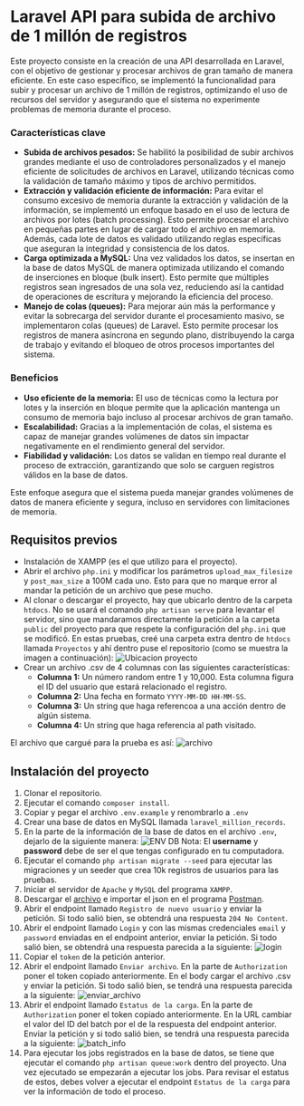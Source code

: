 # Laravel API para subida de archivo de 1 millón de registros

Este proyecto consiste en la creación de una API desarrollada en Laravel, con el objetivo de gestionar y procesar archivos de gran tamaño de manera eficiente. En este caso específico, se implementó la funcionalidad para subir y procesar un archivo de 1 millón de registros, optimizando el uso de recursos del servidor y asegurando que el sistema no experimente problemas de memoria durante el proceso.

### Características clave

- **Subida de archivos pesados:** Se habilitó la posibilidad de subir archivos grandes mediante el uso de controladores personalizados y el manejo eficiente de solicitudes de archivos en Laravel, utilizando técnicas como la validación de tamaño máximo y tipos de archivo permitidos.
- **Extracción y validación eficiente de información:** Para evitar el consumo excesivo de memoria durante la extracción y validación de la información, se implementó un enfoque basado en el uso de lectura de archivos por lotes (batch processing). Esto permite procesar el archivo en pequeñas partes en lugar de cargar todo el archivo en memoria. Además, cada lote de datos es validado utilizando reglas específicas que aseguran la integridad y consistencia de los datos.
- **Carga optimizada a MySQL:** Una vez validados los datos, se insertan en la base de datos MySQL de manera optimizada utilizando el comando de inserciones en bloque (bulk insert). Esto permite que múltiples registros sean ingresados de una sola vez, reduciendo así la cantidad de operaciones de escritura y mejorando la eficiencia del proceso.
- **Manejo de colas (queues):** Para mejorar aún más la performance y evitar la sobrecarga del servidor durante el procesamiento masivo, se implementaron colas (queues) de Laravel. Esto permite procesar los registros de manera asíncrona en segundo plano, distribuyendo la carga de trabajo y evitando el bloqueo de otros procesos importantes del sistema.

### Beneficios

- **Uso eficiente de la memoria:** El uso de técnicas como la lectura por lotes y la inserción en bloque permite que la aplicación mantenga un consumo de memoria bajo incluso al procesar archivos de gran tamaño.
- **Escalabilidad:** Gracias a la implementación de colas, el sistema es capaz de manejar grandes volúmenes de datos sin impactar negativamente en el rendimiento general del servidor.
- **Fiabilidad y validación:** Los datos se validan en tiempo real durante el proceso de extracción, garantizando que solo se carguen registros válidos en la base de datos.

Este enfoque asegura que el sistema pueda manejar grandes volúmenes de datos de manera eficiente y segura, incluso en servidores con limitaciones de memoria.

## Requisitos previos

* Instalación de XAMPP (es el que utilizo para el proyecto).
* Abrir el archivo `php.ini` y modificar los parámetros `upload_max_filesize` y `post_max_size` a 100M cada uno. Esto para que no marque error al mandar la petición de un archivo que pese mucho.
* Al clonar o descargar el proyecto, hay que ubicarlo dentro de la carpeta `htdocs`. No se usará el comando `php artisan serve` para levantar el servidor, sino que mandaramos directamente la petición a la carpeta `public` del proyecto para que respete la configuración del `php.ini` que se modificó. En estas pruebas, creé una carpeta extra dentro de `htdocs` llamada `Proyectos` y ahí dentro puse el repositorio (como se muestra la imagen a continuación):
![Ubicacion proyecto](/storage/app/public/readme/ubicacion_proyecto.png "Ubicación proyecto")
* Crear un archivo .csv de 4 columnas con las siguientes características:
  * **Columna 1:** Un número random entre 1 y 10,000. Esta columna figura el ID del usuario que estará relacionado el registro.
  * **Columna 2:** Una fecha en formato `YYYY-MM-DD HH-MM-SS`.
  * **Columna 3:** Un string que haga referencoa a una acción dentro de algún sistema.
  * **Columna 4:** Un string que haga referencia al path visitado.

El archivo que cargué para la prueba es así:
![archivo](/storage/app/public/readme/preview_archivo.png "Preview Archivo")

## Instalación del proyecto

1. Clonar el repositorio.
2. Ejecutar el comando `composer install`.
3. Copiar y pegar el archivo `.env.example` y renombrarlo a `.env`
4. Crear una base de datos en MySQL llamada `laravel_million_records`.
5. En la parte de la información de la base de datos en el archivo `.env`, dejarlo de la siguiente manera:
![ENV DB](/storage/app/public/readme/env_db.png "ENV DB")
Nota: El **username** y **password** debe de ser el que tengas configurado en tu computadora. 
6. Ejecutar el comando `php artisan migrate --seed` para ejecutar las migraciones y un seeder que crea 10k registros de usuarios para las pruebas.
7. Iniciar el servidor de `Apache` y `MySQL` del programa `XAMPP`.
8. Descargar el [archivo](/storage/app/public/readme/endpoints.postman_collection.json) e importar el json en el programa [Postman](https://www.postman.com/).
9. Abrir el endpoint llamado `Registro de nuevo usuario` y enviar la petición. Si todo salió bien, se obtendrá una respuesta `204 No Content`.
10. Abrir el endpoint llamado `Login` y con las mismas credenciales `email` y `password` enviadas en el endpoint anterior, enviar la petición. Si todo salió bien, se obtendrá una respuesta parecida a la siguiente:
![login](/storage/app/public/readme/login_postman.png "Login")
11. Copiar el `token` de la petición anterior.
12. Abrir el endpoint llamado `Enviar archivo`. En la parte de `Authorization` poner el token copiado anteriormente. En el body cargar el archivo .csv y enviar la petición. Si todo salió bien, se tendrá una respuesta parecida a la siguiente:
![enviar_archivo](/storage/app/public/readme/enviar_archivo.png "Enviar archivo")
13. Abrir el endpoint llamado `Estatus de la carga`. En la parte de `Authorization` poner el token copiado anteriormente. En la URL cambiar el valor del ID del batch por el de la respuesta del endpoint anterior. Enviar la petición y si todo salió bien, se tendrá una respuesta parecida a la siguiente:
![batch_info](/storage/app/public/readme/batch_info.png "Información del batch")
14. Para ejecutar los jobs registrados en la base de datos, se tiene que ejecutar el comando `php artisan queue:work` dentro del proyecto. Una vez ejecutado se empezarán a ejecutar los jobs. Para revisar el estatus de estos, debes volver a ejecutar el endpoint `Estatus de la carga` para ver la información de todo el proceso.

